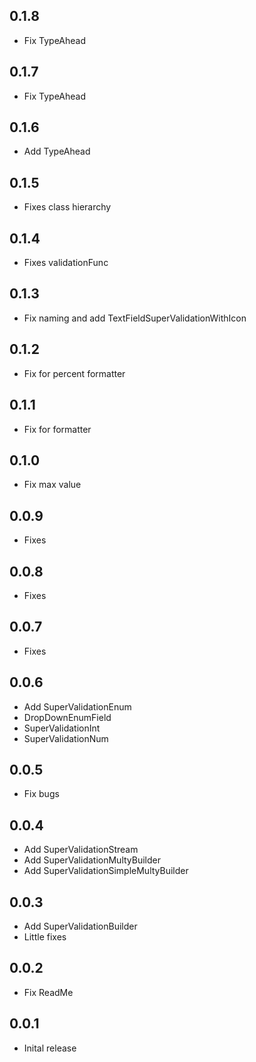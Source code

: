 ## 0.1.8


* Fix TypeAhead
## 0.1.7

* Fix TypeAhead
## 0.1.6

* Add TypeAhead
## 0.1.5

* Fixes class hierarchy
## 0.1.4

* Fixes validationFunc
## 0.1.3

* Fix naming and add TextFieldSuperValidationWithIcon
## 0.1.2

* Fix for percent formatter
## 0.1.1

* Fix for formatter
## 0.1.0

* Fix max value
## 0.0.9

* Fixes
## 0.0.8

* Fixes
## 0.0.7

* Fixes
## 0.0.6

* Add SuperValidationEnum
* DropDownEnumField
* SuperValidationInt
* SuperValidationNum
## 0.0.5

* Fix bugs
## 0.0.4

* Add SuperValidationStream
* Add SuperValidationMultyBuilder
* Add SuperValidationSimpleMultyBuilder
## 0.0.3

* Add SuperValidationBuilder
* Little fixes
## 0.0.2

* Fix ReadMe
## 0.0.1

* Inital release
